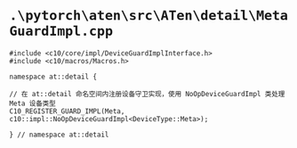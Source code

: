 # `.\pytorch\aten\src\ATen\detail\MetaGuardImpl.cpp`

```
#include <c10/core/impl/DeviceGuardImplInterface.h>
#include <c10/macros/Macros.h>

namespace at::detail {

// 在 at::detail 命名空间内注册设备守卫实现，使用 NoOpDeviceGuardImpl 类处理 Meta 设备类型
C10_REGISTER_GUARD_IMPL(Meta, c10::impl::NoOpDeviceGuardImpl<DeviceType::Meta>);

} // namespace at::detail
```